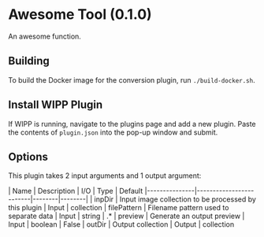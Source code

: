 # Awesome Tool (0.1.0)

An awesome function.

## Building

To build the Docker image for the conversion plugin, run `./build-docker.sh`.

## Install WIPP Plugin

If WIPP is running, navigate to the plugins page and add a new plugin. Paste the
contents of `plugin.json` into the pop-up window and submit.

## Options

This plugin takes 2 input arguments and 1 output argument:

| Name          | Description             | I/O    | Type   | Default
|---------------|-------------------------|--------|--------|
| inpDir        | Input image collection to be processed by this plugin | Input | collection
| filePattern   | Filename pattern used to separate data | Input | string | .*
| preview   | Generate an output preview | Input | boolean | False
| outDir        | Output collection | Output | collection
